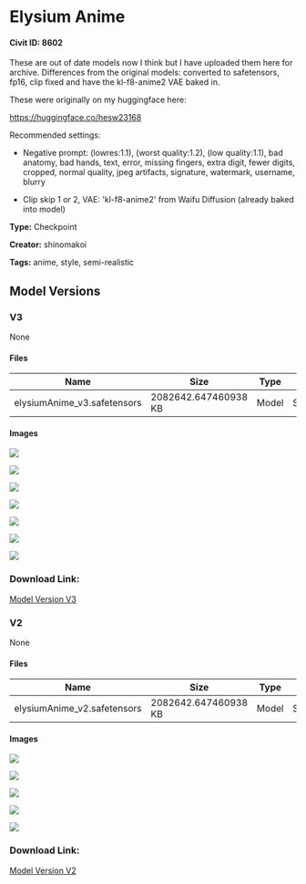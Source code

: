 # Elysium Anime

#### Civit ID: 8602

<p>These are out of date models now I think but I have uploaded them here for archive. Differences from the original models: converted to safetensors, fp16, clip fixed and have the kl-f8-anime2 VAE baked in.</p><p></p><p>These were originally on my huggingface here:</p><p><a target="_blank" rel="ugc" href="https://huggingface.co/hesw23168">https://huggingface.co/hesw23168</a></p><p></p><p>Recommended settings:</p><ul><li><p>Negative prompt: (lowres:1.1), (worst quality:1.2), (low quality:1.1), bad anatomy, bad hands, text, error, missing fingers, extra digit, fewer digits, cropped, normal quality, jpeg artifacts, signature, watermark, username, blurry</p></li><li><p>Clip skip 1 or 2, VAE: 'kl-f8-anime2' from Waifu Diffusion (already baked into model)</p></li></ul>

**Type:** Checkpoint

**Creator:** shinomakoi

**Tags:** anime, style, semi-realistic

## Model Versions

### V3

None

#### Files

| Name | Size | Type | Format | Download Url | AutoV1 | AutoV2 | SHA256 | CRC32 | BLAKE3 |
| --- | --- | --- | --- | --- | --- | --- | --- | --- | --- |
| elysiumAnime_v3.safetensors | 2082642.647460938 KB | Model | SafeTensor | https://civitai.com/api/download/models/10500 | EED8E6EA | 4A812E9E90 | 4A812E9E90794F0C16A33DAF927D8BC1AB0DF9CFE4C8D7DC705F2D7B541E53EA | EA8248C6 | 40CFBEA1EED451217EA195F02E7062A66B1DCB15F961A5CA269E44821770A2F3 |

#### Images

<p><img src="https://image.civitai.com/xG1nkqKTMzGDvpLrqFT7WA/049260c6-27a4-4af7-a468-31763e078300/width=450/102190.jpeg" /></p>

<p><img src="https://image.civitai.com/xG1nkqKTMzGDvpLrqFT7WA/2644f8eb-e9f5-4833-9825-47849cc23c00/width=450/102214.jpeg" /></p>

<p><img src="https://image.civitai.com/xG1nkqKTMzGDvpLrqFT7WA/4da29673-7e9b-4e04-84ae-35f5b3750600/width=450/102286.jpeg" /></p>

<p><img src="https://image.civitai.com/xG1nkqKTMzGDvpLrqFT7WA/f6bcefd8-a23c-4204-e510-78b7fdf24200/width=450/102213.jpeg" /></p>

<p><img src="https://image.civitai.com/xG1nkqKTMzGDvpLrqFT7WA/24bfdfdc-decf-4323-32c4-8d7192940d00/width=450/102212.jpeg" /></p>

<p><img src="https://image.civitai.com/xG1nkqKTMzGDvpLrqFT7WA/3847d5eb-c17e-4ba3-75cf-f8312f894100/width=450/102211.jpeg" /></p>

<p><img src="https://image.civitai.com/xG1nkqKTMzGDvpLrqFT7WA/07e5cf88-d7b3-4db4-7ca9-0b6a4dc71300/width=450/102210.jpeg" /></p>

### Download Link:

[Model Version V3](https://civitai.com/api/download/models/10500)

### V2

None

#### Files

| Name | Size | Type | Format | Download Url | AutoV1 | AutoV2 | SHA256 | CRC32 | BLAKE3 |
| --- | --- | --- | --- | --- | --- | --- | --- | --- | --- |
| elysiumAnime_v2.safetensors | 2082642.647460938 KB | Model | SafeTensor | https://civitai.com/api/download/models/10145 | 6945D54E | 354325BE67 | 354325BE675526AF4C64E2BFA9DC47075C8ABC8E016C98C71F47988E49D60C40 | A0293511 | F738AB1308075F45DBA1DF37FC1743435A5E9F3079C75FD73B6241E1420DEFFB |

#### Images

<p><img src="https://image.civitai.com/xG1nkqKTMzGDvpLrqFT7WA/749b8e33-cff8-4416-de9d-fa12e6548800/width=450/100086.jpeg" /></p>

<p><img src="https://image.civitai.com/xG1nkqKTMzGDvpLrqFT7WA/265a5d8e-aae5-4469-e277-b2016f009400/width=450/100085.jpeg" /></p>

<p><img src="https://image.civitai.com/xG1nkqKTMzGDvpLrqFT7WA/69f32077-2e09-41bd-5aa1-9fbc0838e600/width=450/100084.jpeg" /></p>

<p><img src="https://image.civitai.com/xG1nkqKTMzGDvpLrqFT7WA/e4068088-7ce8-443d-4bf1-1551f64a3000/width=450/100083.jpeg" /></p>

<p><img src="https://image.civitai.com/xG1nkqKTMzGDvpLrqFT7WA/a6316cd1-10c1-4880-dbc2-fde644996400/width=450/100105.jpeg" /></p>

### Download Link:

[Model Version V2](https://civitai.com/api/download/models/10145)

